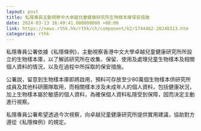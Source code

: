 ```yaml
---
layout: post
title: 私隱專員主動視察中大卓越兒童健康研究所生物樣本庫保安措施
date: 2024-03-13 16:49:41.000000000 +08:00
link: https://news.rthk.hk/rthk/ch/component/k2/1744462-20240313.htm
categories: rthk
---
```


私隱專員公署依據《私隱條例》，主動視察香港中文大學卓越兒童健康研究所所設立的生物樣本庫，以了解該研究所在收集、保留、使用及處理兒童生物樣本及相關個人資料的情況，以及在過程中所採取的保安措施。

公署說，留意到生物樣本庫即將啟用，預料可存放至少80萬個生物樣本供研究所成員及其他科研團隊取用，而相關樣本涉及未成年人的個人資料，包括健康狀況，加上生物樣本屬於敏感的個人資料，為確保個人資料私隱受到保障，因而決定主動進行視察。

私隱專員公署希望透過今次視察，向卓越兒童健康研究所提供實用建議，協助對方遵從《私隱條例》的規定。
